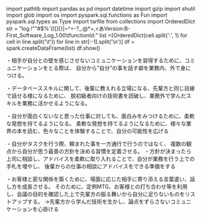 import pathlib
import pandas as pd
import datetime 
import gzip
import shutil
import glob
import os
import pyspark.sql.functions as Fun
import pyspark.sql.types as Type
import tarfile
from collections import OrderedDict
str = "log.!""#$%'()[]{}\|~^=-?_.@*+,<あVersion:B-First_Software_Log_1.00\tfunctionId:"
list =[OrderedDict(cell.split(':', 1) for cell in line.split('\t')) for line in str[:-1].split('\n')]
df = spark.createDataFrame(list)
df.show()




・相手が自分との壁を感じさせないコミュニケーションを習得するために、コミュニケーションをとる際は、
自分から”自分”の事を話す癖を業務内、外で身につける。


・データベーススキルに関して、後輩に教えれる立場になる、先輩方と同じ目線で話せる様になるために、
脱初級者向けの技術書を読破し、業務外で学んだスキルを業務に活かせるようになる。

・自分が面白くないなと思った仕事に対しても、面白みをみつけるために、柔軟な発想を持てるようになる。
柔軟な発想を持てるようになるために、様々な業界の本を読む、色々なことを体験することで、自分の可能性を広げる


・自分がタスクを行う際、頼まれた事を一方通行で行うのではなく、
複数の観点から自分が思う最善の方針を決める習慣を定着させる。
・方針が決まったら上司に相談し、アドバイスを柔軟に取り入れることで、自分が業務を行う上での手札を増やし、
後輩からの仕事の相談にアドバイスをできる準備をする


・お客様と密な関係を築くために、場面に応じた相手に寄り添える言葉遣い、話し方を成長させる。
そのために、定例MTG、お客様との打ち合わせ等を利用し、会議の目的を確認した上で先輩方の振る舞いから自分に足りないものをリストアップする。
→先輩方から学んだ技術を生かし、論点をずらさないコミュニケーションを心掛ける
